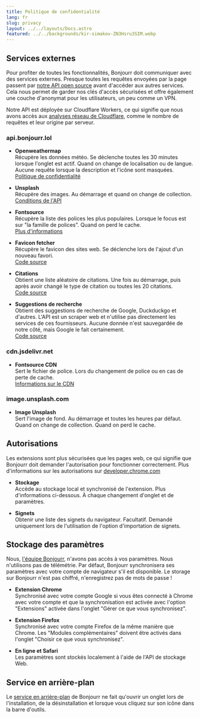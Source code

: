 ```yaml
---
title: Politique de confidentialité
lang: fr
slug: privacy
layout: ../../layouts/Docs.astro
featured: ../../backgrounds/kir-simakov-ZN3Hsru3SIM.webp
---
```


## Services externes

Pour profiter de toutes les fonctionnalités, Bonjourr doit communiquer avec des services externes. Presque toutes les requêtes envoyées par la page passent par [notre API open source](https://github.com/victrme/bonjourr-apis) avant d'accéder aux autres services. Cela nous permet de garder nos clés d'accès sécurisées et offre également une couche d'anonymat pour les utilisateurs, un peu comme un VPN.

Notre API est déployée sur Cloudflare Workers, ce qui signifie que nous avons accès aux [analyses réseau de Cloudflare](https://developers.cloudflare.com/analytics/types-of-analytics/), comme le nombre de requêtes et leur origine par serveur.

### api.bonjourr.lol

-   **Openweathermap**  
    Récupère les données météo. Se déclenche toutes les 30 minutes lorsque l'onglet est actif. Quand on change de localisation ou de langue. Aucune requête lorsque la description et l'icône sont masquées.  
    [Politique de confidentialité](https://openweather.co.uk/privacy-policy#data_me_collect)

-   **Unsplash**  
    Récupère des images. Au démarrage et quand on change de collection.  
    [Conditions de l'API](https://unsplash.com/api-terms)

-   **Fontsource**  
    Récupère la liste des polices les plus populaires. Lorsque le focus est sur "la famille de polices". Quand on perd le cache.  
    [Plus d'informations](https://fontsource.org/docs/getting-started/introduction)

-   **Favicon fetcher**  
    Récupère le favicon des sites web. Se déclenche lors de l'ajout d'un nouveau favori.  
    [Code source](https://github.com/victrme/favicon-fetcher)

-   **Citations**  
    Obtient une liste aléatoire de citations. Une fois au démarrage, puis après avoir changé le type de citation ou toutes les 20 citations.  
    [Code source](https://github.com/victrme/i18n-quotes)

-   **Suggestions de recherche**  
    Obtient des suggestions de recherche de Google, Duckduckgo et d'autres. L'API est un scraper web et n'utilise pas directement les services de ces fournisseurs. Aucune donnée n'est sauvegardée de notre côté, mais Google le fait certainement.  
    [Code source](https://github.com/victrme/search-suggestions)

### cdn.jsdelivr.net

-   **Fontsource CDN**  
    Sert le fichier de police. Lors du changement de police ou en cas de perte de cache.  
    [Informations sur le CDN](https://fontsource.org/docs/getting-started/cdn)

### image.unsplash.com

-   **Image Unsplash**  
    Sert l'image de fond. Au démarrage et toutes les heures par défaut. Quand on change de collection. Quand on perd le cache.

## Autorisations

Les extensions sont plus sécurisées que les pages web, ce qui signifie que Bonjourr doit demander l'autorisation pour fonctionner correctement. Plus d'informations sur les autorisations sur [developer.chrome.com](https://developer.chrome.com/docs/extensions/mv3/declare_permissions/)

-   **Stockage**  
    Accède au stockage local et synchronisé de l'extension. Plus d'informations ci-dessous. À chaque changement d'onglet et de paramètres.

-   **Signets**  
    Obtenir une liste des signets du navigateur. Facultatif. Demandé uniquement lors de l'utilisation de l'option d'importation de signets.

## Stockage des paramètres

Nous, [l'équipe Bonjourr](https://github.com/victrme/Bonjourr?tab=readme-ov-file#-authors), n'avons pas accès à vos paramètres. Nous n'utilisons pas de télémétrie. Par défaut, Bonjourr synchronisera ses paramètres avec votre compte de navigateur s'il est disponible. Le storage sur Bonjourr n'est pas chiffré, n'enregistrez pas de mots de passe !

-   **Extension Chrome**  
    Synchronisé avec votre compte Google si vous êtes connecté à Chrome avec votre compte et que la synchronisation est activée avec l'option "Extensions" activée dans l'onglet "Gérer ce que vous synchronisez".

-   **Extension Firefox**  
    Synchronisé avec votre compte Firefox de la même manière que Chrome. Les "Modules complémentaires" doivent être activés dans l'onglet "Choisir ce que vous synchronisez".

-   **En ligne et Safari**  
    Les paramètres sont stockés localement à l'aide de l'API de stockage Web.

## Service en arrière-plan

Le [service en arrière-plan](https://github.com/victrme/Bonjourr/blob/master/src/scripts/services/background.js) de Bonjourr ne fait qu'ouvrir un onglet lors de l'installation, de la désinstallation et lorsque vous cliquez sur son icône dans la barre d'outils.
